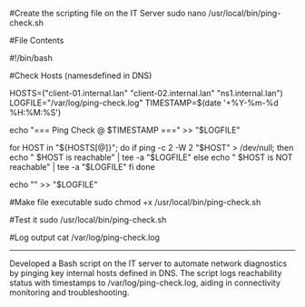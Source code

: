 
#Create the scripting file on the IT Server
sudo nano /usr/local/bin/ping-check.sh

#File Contents

#!/bin/bash

#Check Hosts (namesdefined in DNS)

HOSTS=("client-01.internal.lan" "client-02.internal.lan" "ns1.internal.lan")
LOGFILE="/var/log/ping-check.log"
TIMESTAMP=$(date '+%Y-%m-%d %H:%M:%S')

echo "=== Ping Check @ $TIMESTAMP ===" >> "$LOGFILE"

for HOST in "${HOSTS[@]}"; do
    if ping -c 2 -W 2 "$HOST" > /dev/null; then
        echo " $HOST is reachable" | tee -a "$LOGFILE"
    else
        echo " $HOST is NOT reachable" | tee -a "$LOGFILE"
    fi
done

echo "" >> "$LOGFILE"

#Make file executable
sudo chmod +x /usr/local/bin/ping-check.sh

#Test it
sudo /usr/local/bin/ping-check.sh

#Log output
cat /var/log/ping-check.log

---------------------------------------------------------------------------------
Developed a Bash script on the IT server to automate network diagnostics by pinging key internal hosts defined in DNS. The script logs reachability status with timestamps to /var/log/ping-check.log, aiding in connectivity monitoring and troubleshooting.
